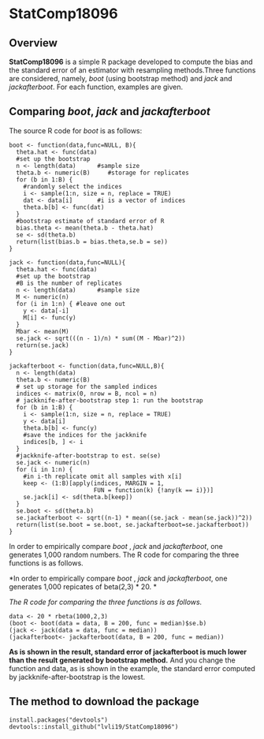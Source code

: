 # StatComp18096

## Overview

__StatComp18096__ is a simple R package developed to compute the bias and the standard error of an estimator with resampling methods.Three functions are considered, namely, _boot_ (using bootstrap method) and _jack_ and _jackafterboot_. For each function, examples are given.

## Comparing _boot_, _jack_ and _jackafterboot_

The source R code for _boot_ is as follows:
```{r,eval=FALSE}
boot <- function(data,func=NULL, B){
  theta.hat <- func(data)
  #set up the bootstrap
  n <- length(data)      #sample size
  theta.b <- numeric(B)     #storage for replicates
  for (b in 1:B) {
    #randomly select the indices
    i <- sample(1:n, size = n, replace = TRUE)
    dat <- data[i]       #i is a vector of indices
    theta.b[b] <- func(dat)
  }
  #bootstrap estimate of standard error of R
  bias.theta <- mean(theta.b - theta.hat)
  se <- sd(theta.b)
  return(list(bias.b = bias.theta,se.b = se))
}
```

```{r,eval=FALSE}
jack <- function(data,func=NULL){
  theta.hat <- func(data)
  #set up the bootstrap
  #B is the number of replicates
  n <- length(data)      #sample size
  M <- numeric(n)
  for (i in 1:n) { #leave one out
    y <- data[-i]
    M[i] <- func(y)
  }
  Mbar <- mean(M)
  se.jack <- sqrt(((n - 1)/n) * sum((M - Mbar)^2))
  return(se.jack)
}
```

```{r,eval=FALSE}
jackafterboot <- function(data,func=NULL,B){
  n <- length(data)
  theta.b <- numeric(B)
  # set up storage for the sampled indices
  indices <- matrix(0, nrow = B, ncol = n)
  # jackknife-after-bootstrap step 1: run the bootstrap
  for (b in 1:B) {
    i <- sample(1:n, size = n, replace = TRUE)
    y <- data[i]
    theta.b[b] <- func(y)
    #save the indices for the jackknife
    indices[b, ] <- i
  }
  #jackknife-after-bootstrap to est. se(se)
  se.jack <- numeric(n)
  for (i in 1:n) {
    #in i-th replicate omit all samples with x[i]
    keep <- (1:B)[apply(indices, MARGIN = 1,
                        FUN = function(k) {!any(k == i)})]
    se.jack[i] <- sd(theta.b[keep])
  }
  se.boot <- sd(theta.b)
  se.jackafterboot <- sqrt((n-1) * mean((se.jack - mean(se.jack))^2))
  return(list(se.boot = se.boot, se.jackafterboot=se.jackafterboot))
}
```

In order to empirically compare _boot_ , _jack_ and _jackafterboot_, one generates 1,000 random numbers. The R code for comparing the three functions is as follows.

*In order to empirically compare _boot_ , _jack_ and _jackafterboot_, one generates 1,000 repicates of beta(2,3) * 20. *

*The R code for comparing the three functions is as follows.*

```{r}
data <- 20 * rbeta(1000,2,3)
(boot <- boot(data = data, B = 200, func = median)$se.b)
(jack <- jack(data = data, func = median))
(jackafterboot<- jackafterboot(data, B = 200, func = median))
```
**As is shown in the result, standard error of jackafterboot is much lower than the result generated by bootstrap method.**
And you change the function and data, as is shown in the example, the standard error computed by jackknife-after-bootstrap is the lowest.

## The method to download the package
```{r,eval=TRUE}
install.packages("devtools")
devtools::install_github("lvli19/StatComp18096")
```
